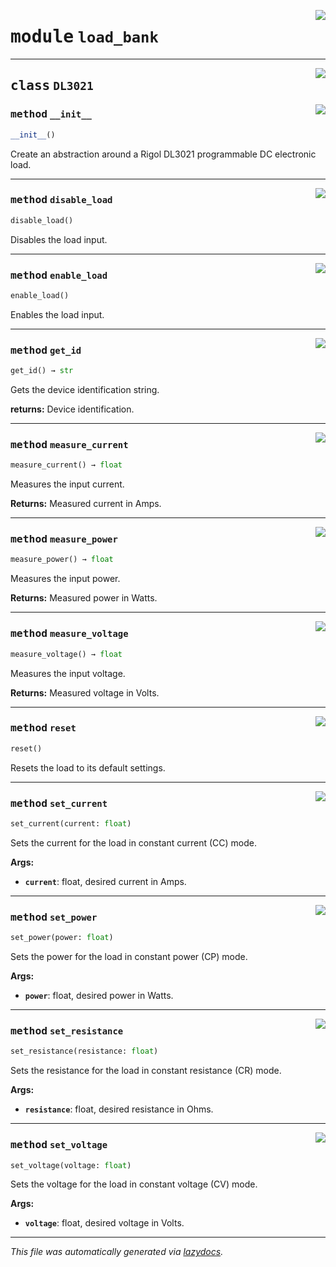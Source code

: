 <!-- markdownlint-disable -->

<a href="https://github.com/UBCFormulaElectric/Consolidated-Firmware/tree/master/firmware/chimera_v2/load_bank#L0"><img align="right" style="float:right;" src="https://img.shields.io/badge/-source-cccccc?style=flat-square"></a>

# <kbd>module</kbd> `load_bank`






---

<a href="https://github.com/UBCFormulaElectric/Consolidated-Firmware/tree/master/firmware/chimera_v2/load_bank/DL3021#L4"><img align="right" style="float:right;" src="https://img.shields.io/badge/-source-cccccc?style=flat-square"></a>

## <kbd>class</kbd> `DL3021`




<a href="https://github.com/UBCFormulaElectric/Consolidated-Firmware/tree/master/firmware/chimera_v2/load_bank/__init__#L5"><img align="right" style="float:right;" src="https://img.shields.io/badge/-source-cccccc?style=flat-square"></a>

### <kbd>method</kbd> `__init__`

```python
__init__()
```

Create an abstraction around a Rigol DL3021 programmable DC electronic load. 




---

<a href="https://github.com/UBCFormulaElectric/Consolidated-Firmware/tree/master/firmware/chimera_v2/load_bank/disable_load#L97"><img align="right" style="float:right;" src="https://img.shields.io/badge/-source-cccccc?style=flat-square"></a>

### <kbd>method</kbd> `disable_load`

```python
disable_load()
```

Disables the load input. 

---

<a href="https://github.com/UBCFormulaElectric/Consolidated-Firmware/tree/master/firmware/chimera_v2/load_bank/enable_load#L93"><img align="right" style="float:right;" src="https://img.shields.io/badge/-source-cccccc?style=flat-square"></a>

### <kbd>method</kbd> `enable_load`

```python
enable_load()
```

Enables the load input. 

---

<a href="https://github.com/UBCFormulaElectric/Consolidated-Firmware/tree/master/firmware/chimera_v2/load_bank/get_id#L105"><img align="right" style="float:right;" src="https://img.shields.io/badge/-source-cccccc?style=flat-square"></a>

### <kbd>method</kbd> `get_id`

```python
get_id() → str
```

Gets the device identification string. 



**returns:**
  Device identification. 

---

<a href="https://github.com/UBCFormulaElectric/Consolidated-Firmware/tree/master/firmware/chimera_v2/load_bank/measure_current#L73"><img align="right" style="float:right;" src="https://img.shields.io/badge/-source-cccccc?style=flat-square"></a>

### <kbd>method</kbd> `measure_current`

```python
measure_current() → float
```

Measures the input current. 



**Returns:**
  Measured current in Amps. 

---

<a href="https://github.com/UBCFormulaElectric/Consolidated-Firmware/tree/master/firmware/chimera_v2/load_bank/measure_power#L83"><img align="right" style="float:right;" src="https://img.shields.io/badge/-source-cccccc?style=flat-square"></a>

### <kbd>method</kbd> `measure_power`

```python
measure_power() → float
```

Measures the input power. 



**Returns:**
  Measured power in Watts. 

---

<a href="https://github.com/UBCFormulaElectric/Consolidated-Firmware/tree/master/firmware/chimera_v2/load_bank/measure_voltage#L62"><img align="right" style="float:right;" src="https://img.shields.io/badge/-source-cccccc?style=flat-square"></a>

### <kbd>method</kbd> `measure_voltage`

```python
measure_voltage() → float
```

Measures the input voltage. 



**Returns:**
  Measured voltage in Volts. 

---

<a href="https://github.com/UBCFormulaElectric/Consolidated-Firmware/tree/master/firmware/chimera_v2/load_bank/reset#L101"><img align="right" style="float:right;" src="https://img.shields.io/badge/-source-cccccc?style=flat-square"></a>

### <kbd>method</kbd> `reset`

```python
reset()
```

Resets the load to its default settings. 

---

<a href="https://github.com/UBCFormulaElectric/Consolidated-Firmware/tree/master/firmware/chimera_v2/load_bank/set_current#L22"><img align="right" style="float:right;" src="https://img.shields.io/badge/-source-cccccc?style=flat-square"></a>

### <kbd>method</kbd> `set_current`

```python
set_current(current: float)
```

Sets the current for the load in constant current (CC) mode. 



**Args:**
 
 - <b>`current`</b>:  float, desired current in Amps. 

---

<a href="https://github.com/UBCFormulaElectric/Consolidated-Firmware/tree/master/firmware/chimera_v2/load_bank/set_power#L52"><img align="right" style="float:right;" src="https://img.shields.io/badge/-source-cccccc?style=flat-square"></a>

### <kbd>method</kbd> `set_power`

```python
set_power(power: float)
```

Sets the power for the load in constant power (CP) mode. 



**Args:**
 
 - <b>`power`</b>:  float, desired power in Watts. 

---

<a href="https://github.com/UBCFormulaElectric/Consolidated-Firmware/tree/master/firmware/chimera_v2/load_bank/set_resistance#L42"><img align="right" style="float:right;" src="https://img.shields.io/badge/-source-cccccc?style=flat-square"></a>

### <kbd>method</kbd> `set_resistance`

```python
set_resistance(resistance: float)
```

Sets the resistance for the load in constant resistance (CR) mode. 



**Args:**
 
 - <b>`resistance`</b>:  float, desired resistance in Ohms. 

---

<a href="https://github.com/UBCFormulaElectric/Consolidated-Firmware/tree/master/firmware/chimera_v2/load_bank/set_voltage#L32"><img align="right" style="float:right;" src="https://img.shields.io/badge/-source-cccccc?style=flat-square"></a>

### <kbd>method</kbd> `set_voltage`

```python
set_voltage(voltage: float)
```

Sets the voltage for the load in constant voltage (CV) mode. 



**Args:**
 
 - <b>`voltage`</b>:  float, desired voltage in Volts. 




---

_This file was automatically generated via [lazydocs](https://github.com/ml-tooling/lazydocs)._
